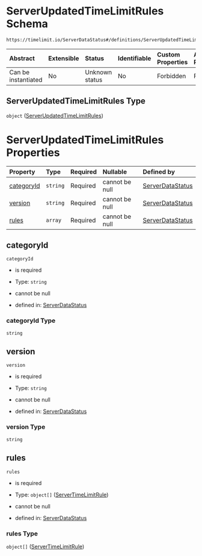 # ServerUpdatedTimeLimitRules Schema

```txt
https://timelimit.io/ServerDataStatus#/definitions/ServerUpdatedTimeLimitRules
```



| Abstract            | Extensible | Status         | Identifiable | Custom Properties | Additional Properties | Access Restrictions | Defined In                                                                            |
| :------------------ | :--------- | :------------- | :----------- | :---------------- | :-------------------- | :------------------ | :------------------------------------------------------------------------------------ |
| Can be instantiated | No         | Unknown status | No           | Forbidden         | Forbidden             | none                | [ServerDataStatus.schema.json\*](ServerDataStatus.schema.json "open original schema") |

## ServerUpdatedTimeLimitRules Type

`object` ([ServerUpdatedTimeLimitRules](serverdatastatus-definitions-serverupdatedtimelimitrules.md))

# ServerUpdatedTimeLimitRules Properties

| Property                  | Type     | Required | Nullable       | Defined by                                                                                                                                                                                                   |
| :------------------------ | :------- | :------- | :------------- | :----------------------------------------------------------------------------------------------------------------------------------------------------------------------------------------------------------- |
| [categoryId](#categoryid) | `string` | Required | cannot be null | [ServerDataStatus](serverdatastatus-definitions-serverupdatedtimelimitrules-properties-categoryid.md "https://timelimit.io/ServerDataStatus#/definitions/ServerUpdatedTimeLimitRules/properties/categoryId") |
| [version](#version)       | `string` | Required | cannot be null | [ServerDataStatus](serverdatastatus-definitions-serverupdatedtimelimitrules-properties-version.md "https://timelimit.io/ServerDataStatus#/definitions/ServerUpdatedTimeLimitRules/properties/version")       |
| [rules](#rules)           | `array`  | Required | cannot be null | [ServerDataStatus](serverdatastatus-definitions-serverupdatedtimelimitrules-properties-rules.md "https://timelimit.io/ServerDataStatus#/definitions/ServerUpdatedTimeLimitRules/properties/rules")           |

## categoryId



`categoryId`

*   is required

*   Type: `string`

*   cannot be null

*   defined in: [ServerDataStatus](serverdatastatus-definitions-serverupdatedtimelimitrules-properties-categoryid.md "https://timelimit.io/ServerDataStatus#/definitions/ServerUpdatedTimeLimitRules/properties/categoryId")

### categoryId Type

`string`

## version



`version`

*   is required

*   Type: `string`

*   cannot be null

*   defined in: [ServerDataStatus](serverdatastatus-definitions-serverupdatedtimelimitrules-properties-version.md "https://timelimit.io/ServerDataStatus#/definitions/ServerUpdatedTimeLimitRules/properties/version")

### version Type

`string`

## rules



`rules`

*   is required

*   Type: `object[]` ([ServerTimeLimitRule](serverdatastatus-definitions-servertimelimitrule.md))

*   cannot be null

*   defined in: [ServerDataStatus](serverdatastatus-definitions-serverupdatedtimelimitrules-properties-rules.md "https://timelimit.io/ServerDataStatus#/definitions/ServerUpdatedTimeLimitRules/properties/rules")

### rules Type

`object[]` ([ServerTimeLimitRule](serverdatastatus-definitions-servertimelimitrule.md))
